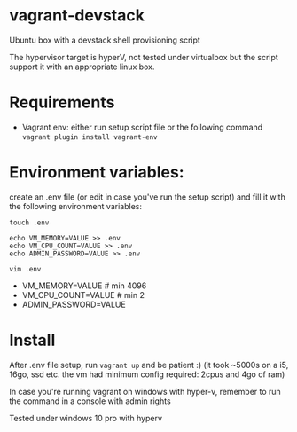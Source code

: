 # vagrant-devstack
Ubuntu box with a devstack shell provisioning script

The hypervisor target is hyperV, not tested under virtualbox but the script support it with an appropriate linux box.

# Requirements 
 - Vagrant env: 
 	either run setup script file
	or the following command `vagrant plugin install vagrant-env`

# Environment variables:
create an .env file (or edit in case you've run the setup script) and fill it with the following environment variables:

	touch .env

	echo VM_MEMORY=VALUE >> .env
	echo VM_CPU_COUNT=VALUE >> .env
	echo ADMIN_PASSWORD=VALUE >> .env

	vim .env

 - VM_MEMORY=VALUE # min 4096
 - VM_CPU_COUNT=VALUE # min 2
 - ADMIN_PASSWORD=VALUE

# Install
After .env file setup, run `vagrant up` and be patient :) (it took ~5000s on a i5, 16go, ssd etc. the vm had minimum config required: 2cpus and 4go of ram)

In case you're running vagrant on windows with hyper-v, remember to run the command in a console with admin rights

Tested under windows 10 pro with hyperv

